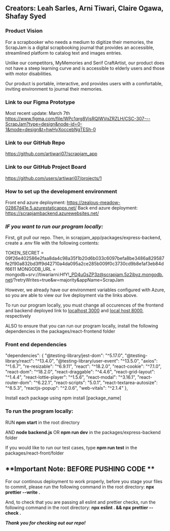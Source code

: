 ## **Creators: Leah Sarles, Arni Tiwari, Claire Ogawa, Shafay Syed**

### **Product Vision**

For a scrapbooker who needs a medium to digitize their memories, the ScrapJam is a digital scrapbooking journal that provides an accessible, streamlined platform to catalog text and images entries.

Unlike our competitors, MyMemories and Serif CraftArtist, our product does not have a steep learning curve and is accessible to elderly users and those with motor disabilities.

Our product is portable, interactive, and provides users with a comfortable, inviting environment to journal their memories.

### **Link to our Figma Prototype**

Most recent update: March 7th
https://www.figma.com/file/WPc1qrg8VjsRQIWVqZRZLH/CSC-307---ScrapJam?type=design&node-id=0-1&mode=design&t=hwHyXoccebNgTESh-0

### **Link to our GitHub Repo**

https://github.com/artiwari07/scrapjam_app

### **Link to our GitHub Project Board**

https://github.com/users/artiwari07/projects/1

### **How to set up the development environment**

Front end azure deployment: https://zealous-meadow-02867d41e.5.azurestaticapps.net/
Back end azure deployment: https://scrapjambackend.azurewebsites.net/

### **_IF you want to run our program locally:_**

First, git pull our repo.
Then, in scrapjam_app/packages/express-backend, create a .env file with the following contents:

TOKEN_SECRET = 09f26e402586e2faa8da4c98a35f1b20d6b033c6097befa8be3486a829587fe2f90a832bd3ff9d42710a4da095a2ce285b009f0c3730cd9b8e1af3eb84df6611
MONGODB_URL = mongodb+srv://tiwariarni:HfY!_PD4uGsZP3z@scrapjam.5z2ibyz.mongodb.net/?retryWrites=true&w=majority&appName=ScrapJam

However, we already have our environment variables configured with Azure, so you are able to view our live deployment via the links above.

To run our program locally, you must change all occurences of the frontend and backend deployed link to [localhost 3000](http://localhost:3000/) and [local host 8000](http://localhost:8000/), respectively

ALSO to ensure that you can run our program locally, install the following dependencies in the packages/react-frontend folder

### **Front end dependencies**

"dependencies": {
"@testing-library/jest-dom": "^5.17.0",
"@testing-library/react": "^13.4.0",
"@testing-library/user-event": "^13.5.0",
"axios": "^1.6.7",
"re-resizable": "^6.9.11",
"react": "^18.2.0",
"react-cookie": "^7.1.0",
"react-dom": "^18.2.0",
"react-draggable": "^4.4.6",
"react-grid-layout": "^1.4.4",
"react-lottie-player": "^1.5.6",
"react-modal": "^3.16.1",
"react-router-dom": "^6.22.1",
"react-scripts": "5.0.1",
"react-textarea-autosize": "^8.5.3",
"reactjs-popup": "^2.0.6",
"web-vitals": "^2.1.4"
},

Install each package using
npm install [package_name]

### **To run the program locally:**

RUN
**npm start**
in the root directory

AND
**node backend.js**
OR **npm run dev**
in the packages/express-backend folder

If you would like to run our test cases, type
**npm run test**
in the packages/react-front/folder

## **Important Note: BEFORE PUSHING CODE **

For our continous deployment to work properly, before you stage your files to commit,
please run the following command in the root directory:
**npx prettier --write .**

And, to check that you are passing all eslint and prettier checks, run the following command in the root directory:
**npx eslint . && npx prettier --check .**

**_Thank you for checking out our repo!_**
